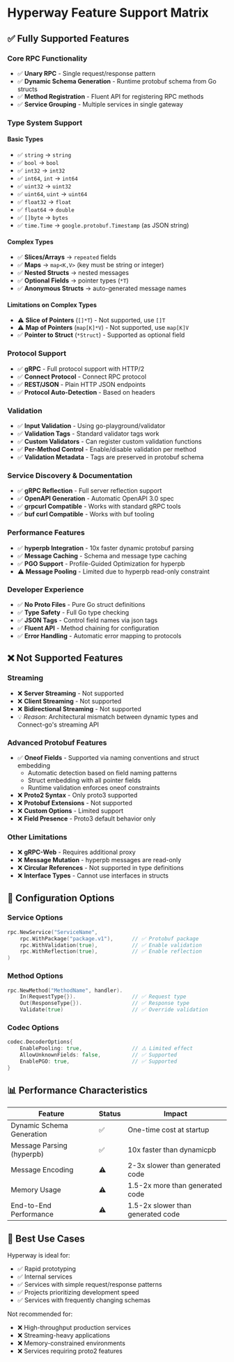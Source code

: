 # Hyperway Feature Support Matrix

## ✅ Fully Supported Features

### Core RPC Functionality
- ✅ **Unary RPC** - Single request/response pattern
- ✅ **Dynamic Schema Generation** - Runtime protobuf schema from Go structs
- ✅ **Method Registration** - Fluent API for registering RPC methods
- ✅ **Service Grouping** - Multiple services in single gateway

### Type System Support
#### Basic Types
- ✅ `string` → `string`
- ✅ `bool` → `bool`
- ✅ `int32` → `int32`
- ✅ `int64`, `int` → `int64`
- ✅ `uint32` → `uint32`
- ✅ `uint64`, `uint` → `uint64`
- ✅ `float32` → `float`
- ✅ `float64` → `double`
- ✅ `[]byte` → `bytes`
- ✅ `time.Time` → `google.protobuf.Timestamp` (as JSON string)

#### Complex Types
- ✅ **Slices/Arrays** → `repeated` fields
- ✅ **Maps** → `map<K,V>` (key must be string or integer)
- ✅ **Nested Structs** → nested messages
- ✅ **Optional Fields** → pointer types (`*T`)
- ✅ **Anonymous Structs** → auto-generated message names

#### Limitations on Complex Types
- ⚠️ **Slice of Pointers** (`[]*T`) - Not supported, use `[]T`
- ⚠️ **Map of Pointers** (`map[K]*V`) - Not supported, use `map[K]V`
- ✅ **Pointer to Struct** (`*Struct`) - Supported as optional field

### Protocol Support
- ✅ **gRPC** - Full protocol support with HTTP/2
- ✅ **Connect Protocol** - Connect RPC protocol
- ✅ **REST/JSON** - Plain HTTP JSON endpoints
- ✅ **Protocol Auto-Detection** - Based on headers

### Validation
- ✅ **Input Validation** - Using go-playground/validator
- ✅ **Validation Tags** - Standard validator tags work
- ✅ **Custom Validators** - Can register custom validation functions
- ✅ **Per-Method Control** - Enable/disable validation per method
- ✅ **Validation Metadata** - Tags are preserved in protobuf schema

### Service Discovery & Documentation
- ✅ **gRPC Reflection** - Full server reflection support
- ✅ **OpenAPI Generation** - Automatic OpenAPI 3.0 spec
- ✅ **grpcurl Compatible** - Works with standard gRPC tools
- ✅ **buf curl Compatible** - Works with buf tooling

### Performance Features
- ✅ **hyperpb Integration** - 10x faster dynamic protobuf parsing
- ✅ **Message Caching** - Schema and message type caching
- ✅ **PGO Support** - Profile-Guided Optimization for hyperpb
- ⚠️ **Message Pooling** - Limited due to hyperpb read-only constraint

### Developer Experience
- ✅ **No Proto Files** - Pure Go struct definitions
- ✅ **Type Safety** - Full Go type checking
- ✅ **JSON Tags** - Control field names via json tags
- ✅ **Fluent API** - Method chaining for configuration
- ✅ **Error Handling** - Automatic error mapping to protocols

## ❌ Not Supported Features

### Streaming
- ❌ **Server Streaming** - Not supported
- ❌ **Client Streaming** - Not supported
- ❌ **Bidirectional Streaming** - Not supported
- 💡 *Reason*: Architectural mismatch between dynamic types and Connect-go's streaming API

### Advanced Protobuf Features
- ✅ **Oneof Fields** - Supported via naming conventions and struct embedding
  - Automatic detection based on field naming patterns
  - Struct embedding with all pointer fields
  - Runtime validation enforces oneof constraints
- ❌ **Proto2 Syntax** - Only proto3 supported
- ❌ **Protobuf Extensions** - Not supported
- ❌ **Custom Options** - Limited support
- ❌ **Field Presence** - Proto3 default behavior only

### Other Limitations
- ❌ **gRPC-Web** - Requires additional proxy
- ❌ **Message Mutation** - hyperpb messages are read-only
- ❌ **Circular References** - Not supported in type definitions
- ❌ **Interface Types** - Cannot use interfaces in structs

## 🔧 Configuration Options

### Service Options
```go
rpc.NewService("ServiceName",
    rpc.WithPackage("package.v1"),      // ✅ Protobuf package
    rpc.WithValidation(true),           // ✅ Enable validation
    rpc.WithReflection(true),           // ✅ Enable reflection
)
```

### Method Options
```go
rpc.NewMethod("MethodName", handler).
    In(RequestType{}).                  // ✅ Request type
    Out(ResponseType{}).                // ✅ Response type
    Validate(true)                      // ✅ Override validation
```

### Codec Options
```go
codec.DecoderOptions{
    EnablePooling: true,                // ⚠️ Limited effect
    AllowUnknownFields: false,          // ✅ Supported
    EnablePGO: true,                    // ✅ Supported
}
```

## 📊 Performance Characteristics

| Feature | Status | Impact |
|---------|--------|--------|
| Dynamic Schema Generation | ✅ | One-time cost at startup |
| Message Parsing (hyperpb) | ✅ | 10x faster than dynamicpb |
| Message Encoding | ⚠️ | 2-3x slower than generated code |
| Memory Usage | ⚠️ | 1.5-2x more than generated code |
| End-to-End Performance | ⚠️ | 1.5-2x slower than generated code |

## 🚀 Best Use Cases

Hyperway is ideal for:
- ✅ Rapid prototyping
- ✅ Internal services
- ✅ Services with simple request/response patterns
- ✅ Projects prioritizing development speed
- ✅ Services with frequently changing schemas

Not recommended for:
- ❌ High-throughput production services
- ❌ Streaming-heavy applications
- ❌ Memory-constrained environments
- ❌ Services requiring proto2 features
